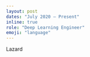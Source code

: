 ```yaml
---
layout: post
dates: "July 2020 – Present"
inline: true
role: "Deep Learning Engineer"
emoji: "language"
---
```


Lazard